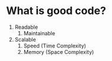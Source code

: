 # What is good code?

1. Readable
   1. Maintainable
2. Scalable
   1. Speed (Time Complexity)
   2. Memory (Space Complexity)
